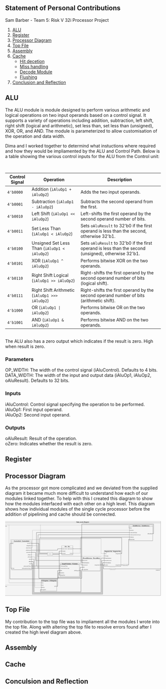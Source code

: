 ## Statement of Personal Contributions

Sam Barber - Team 5: Risk V 32i Processor Project


1. [ALU](#alu)
2. [Register](#register)
3. [Processor Diagram](#diagram)
4. [Top File](#top)
5. [Assembly](#assembly)
6. [Cache](#cache)
     - [Hit decetion](#hit)
     - [Miss handling](#miss)
     - [Decode Module](#decode)
     - [Flushing](#flushing)
8. [Conclusion and Reflection](#conclusion)



## ALU <a name="alu"></a>

The ALU module is module designed to perform various arithmetic and logical operations on two input operands based on a control signal. It supports a variety of operations including addition, subtraction, left shift, right shift (logical and arithmetic), set less than, set less than (unsigned), XOR, OR, and AND. The module is parameterized to allow customisation of the operation and data width.


Dima and I worked together to determind what instuctions where required and how they would be impliamented by the ALU and Control Path. Below is a table showing the various control inputs for the ALU from the Control unit:

<br>

| Control Signal | Operation                | Description                                      |
| --------------- | ------------------------ | ------------------------------------------------ |
| `4'b0000`       | Addition (`iAluOp1 + iAluOp2`)      | Adds the two input operands.                     |
| `4'b0001`       | Subtraction (`iAluOp1 - iAluOp2`)   | Subtracts the second operand from the first.     |
| `4'b0010`       | Left Shift (`iAluOp1 << iAluOp2`)   | Left-shifts the first operand by the second operand number of bits. |
| `4'b0011`       | Set Less Than (`iAluOp1 < iAluOp2`) | Sets `oAluResult` to 32'b0 if the first operand is less than the second, otherwise 32'b1. |
| `4'b0100`       | Unsigned Set Less Than (`iAluOp1 < iAluOp2`) | Sets `oAluResult` to 32'b0 if the first operand is less than the second (unsigned), otherwise 32'b1. |
| `4'b0101`       | XOR (`iAluOp1 ^ iAluOp2`)          | Performs bitwise XOR on the two operands.       |
| `4'b0110`       | Right Shift Logical (`iAluOp1 >> iAluOp2`) | Right-shifts the first operand by the second operand number of bits (logical shift). |
| `4'b0111`       | Right Shift Arithmetic (`iAluOp1 >>> iAluOp2`) | Right-shifts the first operand by the second operand number of bits (arithmetic shift). |
| `4'b1000`       | OR (`iAluOp1 \| iAluOp2`)         | Performs bitwise OR on the two operands.        |
| `4'b1001`       | AND (`iAluOp1 & iAluOp2`)         | Performs bitwise AND on the two operands.       |

<br>
The ALU also has a zero output which indicates if the result is zero. High when result is zero.

### Parameters
OP_WIDTH: The width of the control signal (iAluControl). Defaults to 4 bits.
<br>
DATA_WIDTH: The width of the input and output data (iAluOp1, iAluOp2, oAluResult).
Defaults to 32 bits.

### Inputs
iAluControl: Control signal specifying the operation to be performed.
<br>
iAluOp1: First input operand.
<br>
iAluOp2: Second input operand.
<br>
### Outputs
oAluResult: Result of the operation.
<br>
oZero: Indicates whether the result is zero.

## Register <a name="register"></a>

## Processor Diagram <a name="diagram"></a>
As the processor got more complicated and we deviated from the supplied diagram it became much more difficult to understand how each of our modules linked together. To help with this I created this diagram to show how the modules interfaced with each other on a high level. This diagram shows how individual modules of the single cycle processor before the addition of pipelining and cache should be connected.


![](HLv0.6.png)
## Top File <a name="top"></a>

My contribution to the top file was to impliament all the modules I wrote into the top file. Along with altering the top file to resolve errors found after I created the high level diagram above.

## Assembly <a name="assembly"></a>

## Cache <a name="cache"></a>

## Conculsion and Reflection <a name="conclusion"></a>


